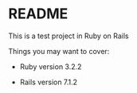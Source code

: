# README

This is a test project in Ruby on Rails

Things you may want to cover:

* Ruby version 3.2.2

* Rails version 7.1.2